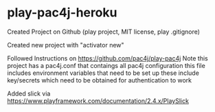 # play-pac4j-heroku

Created Project on Github (play project, MIT license, play .gitignore)

Created new project with "activator new"

Followed Instructions on https://github.com/pac4j/play-pac4j
Note this project has a pac4j.conf that contaings all pac4j configuration 
this file includes environment variables that need to be set up
these include key/secrets which need to be obtained for authentication to work


Added slick via https://www.playframework.com/documentation/2.4.x/PlaySlick